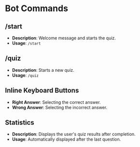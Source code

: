 # Bot Commands

## /start
- **Description**: Welcome message and starts the quiz.
- **Usage**: `/start`

## /quiz
- **Description**: Starts a new quiz.
- **Usage**: `/quiz`

## Inline Keyboard Buttons
- **Right Answer**: Selecting the correct answer.
- **Wrong Answer**: Selecting the incorrect answer.

## Statistics
- **Description**: Displays the user's quiz results after completion.
- **Usage**: Automatically displayed after the last question.
